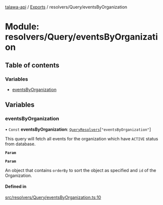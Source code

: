 [talawa-api](../README.md) / [Exports](../modules.md) / resolvers/Query/eventsByOrganization

# Module: resolvers/Query/eventsByOrganization

## Table of contents

### Variables

- [eventsByOrganization](resolvers_Query_eventsByOrganization.md#eventsbyorganization)

## Variables

### eventsByOrganization

• `Const` **eventsByOrganization**: [`QueryResolvers`](types_generatedGraphQLTypes.md#queryresolvers)[``"eventsByOrganization"``]

This query will fetch all events for the organization which have `ACTIVE` status from database.

**`Param`**

**`Param`**

An object that contains `orderBy` to sort the object as specified and `id` of the Organization.

#### Defined in

[src/resolvers/Query/eventsByOrganization.ts:10](https://github.com/PalisadoesFoundation/talawa-api/blob/b8b7d29/src/resolvers/Query/eventsByOrganization.ts#L10)
